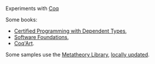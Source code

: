 Experiments with [Coq][coq]

Some books:

* [Certified Programming with Dependent Types][cpdt],
* [Software Foundations][sf],
* [Coq'Art][coqart].

Some samples use the [Metatheory Library][metalib], [locally
updated][dot-metalib].

[coq]: http://coq.inria.fr/
[cpdt]: http://adam.chlipala.net/cpdt/
[sf]: http://www.cis.upenn.edu/~bcpierce/sf/
[coqart]: http://www.labri.fr/perso/casteran/CoqArt/index.html
[metalib]: http://www.cis.upenn.edu/~plclub/metalib/
[dot-metalib]: https://github.com/namin/dot/tree/fool/src/coq/metalib
